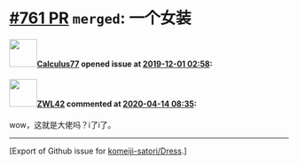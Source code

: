 # [\#761 PR](https://github.com/komeiji-satori/Dress/pull/761) `merged`: 一个女装

#### <img src="https://avatars.githubusercontent.com/u/58377051?u=1ead5a6ec95886579eef8237784a5872bc4d5559&v=4" width="50">[Calculus77](https://github.com/Calculus77) opened issue at [2019-12-01 02:58](https://github.com/komeiji-satori/Dress/pull/761):



#### <img src="https://avatars.githubusercontent.com/u/30502220?v=4" width="50">[ZWL42](https://github.com/ZWL42) commented at [2020-04-14 08:35](https://github.com/komeiji-satori/Dress/pull/761#issuecomment-613304007):

wow，这就是大佬吗？i了i了。


-------------------------------------------------------------------------------



[Export of Github issue for [komeiji-satori/Dress](https://github.com/komeiji-satori/Dress).]
